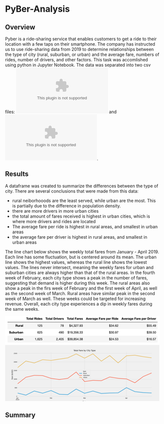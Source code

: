 # PyBer-Analysis

## Overview
Pyber is a ride-sharing service that enables customers to get a ride to their location with a few taps on their smartphone. The company has instructed us  to use ride-sharing data from 2019 to determine relationships between the type of city (rural, suburban, or urban) and the average fare, numbers of rides, number of drivers, and other factors. This task was accomlished using python in Jupyter Notebook. The data was separated into two csv files: ![city data](city_data.csv) and ![ride data](ride_data.csv).

## Results

A dataframe was created to summarize the differences between the type of city. There are several conclusions that were made from this data:

* rural neiborhooods are the least served, while urban are the most. This is partially due to the difference in population density.
* there are more drivers in more urban cities
* the total amount of fares received is highest in urban cities, which is where more drivers and rides are located
* The average fare per ride is highest in rural areas, and smallest in urban areas
* the average fare per driver is highest in rural areas, and smallest in urban areas

The line chart below shows the weekly total fares from January - April 2019. Each line has some fluctuation, but is centered around its mean. The urban line shows the highest values, whereas the rural line shows the lowest values. The lines never intersect, meaning the weekly fares for urban and suburban cities are always higher than that of the rural areas. In the fourth week of February, each city type shows a peak in the number of fares, suggesting that demand is higher during this week. The rural areas also show a peak in the firs week of February and the first week of April, as well as the second week of March. Rural areas have similar peak in the second week of March as well. These weeks could be targeted for increasing revenue. Overall, each city type experiences a dip in weekly fares during the same weeks. 

![summary dataframe](Summary_Dataframe.png)
![Line Chart](total_fare_by_city_type.png)

## Summary

